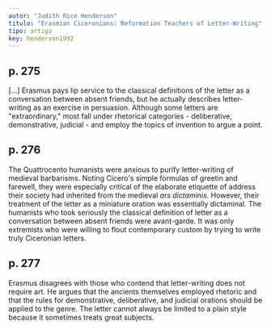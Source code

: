 ```yaml
---
autor: "Judith Rice Henderson"
titulo: "Erasmian Ciceronians: Reformation Teachers of Letter-Writing"
tipo: artigo
key: henderson1992
---
```


## p. 275

[...] Erasmus pays lip service to the classical definitions of the letter as a conversation between absent friends, but he actually describes letter-writing as an exercise in persuasion. Although some letters are "extraordinary," most fall under rhetorical categories - deliberative, demonstrative, judicial - and employ the topics of invention to argue a point.

## p. 276

The Quattrocento humanists were anxious to purify letter-writing of medieval barbarisms. Noting Cicero's simple formulas of greetin and farewell, they were especially critical of the elaborate etiquette of address their society had inherited from the medieval *ars dictaminis*. However, their treatment of the letter as a miniature oration was essentially dictaminal. The humanists who took seriously the classical definition of letter as a conversation between absent friends were avant-garde. It was only extremists who were willing to flout contemporary custom by trying to write truly Ciceronian letters.

## p. 277

Erasmus disagrees with those who contend that letter-writing does not require art. He argues that the ancients themselves employed rhetoric and that the rules for demonstrative, deliberative, and judicial orations should be applied to the genre. The letter cannot always be limited to a plain style because it sometimes treats great subjects.



